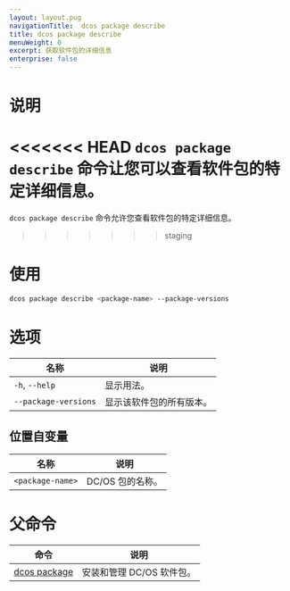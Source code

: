 ```yaml
---
layout: layout.pug
navigationTitle:  dcos package describe
title: dcos package describe
menuWeight: 0
excerpt: 获取软件包的详细信息
enterprise: false
---
```



# 说明
<<<<<<< HEAD
`dcos package describe` 命令让您可以查看软件包的特定详细信息。
=======
`dcos package describe` 命令允许您查看软件包的特定详细信息。
>>>>>>> staging

# 使用

```bash
dcos package describe <package-name> --package-versions
```

# 选项

| 名称 | 说明 |
|---------|-------------|
| `-h`, `--help` | 显示用法。 |
| `--package-versions` | 显示该软件包的所有版本。|


## 位置自变量

| 名称 | 说明 |
|---------|-------------|
| `<package-name>` | DC/OS 包的名称。|

# 父命令

| 命令 | 说明 |
|---------|-------------|
| [dcos package](/cn/1.12/cli/command-reference/dcos-package/) | 安装和管理 DC/OS 软件包。|
